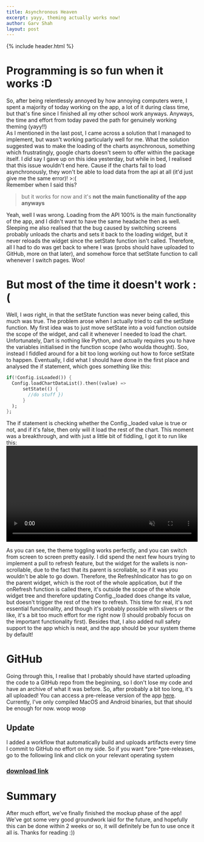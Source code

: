 ```yaml
---
title: Asynchronous Heaven
excerpt: yayy, theming actually works now!
author: Garv Shah
layout: post
---
```

{% include header.html %}

# Programming is so fun when it works :D
So, after being relentlessly annoyed by how annoying computers were, I spent a majority of today working on the app, 
a lot of it during class time, but that's fine since I finished all my other school work anyways. Anyways, the time and effort from 
today paved the path for genuinely working theming (yayy!!) <br>
As I mentioned in the last post, I came across a solution that I managed to implement, but wasn't working particularly well 
for me. What the solution suggested was to make the loading of the charts asynchronous, something which frustratingly, 
google charts doesn't seem to offer within the package itself. I *did* say I gave up on this idea yesterday, but while in 
bed, I realised that this issue wouldn't end here. Cause if the charts fail to load asynchronously, they won't be able to load
data from the api at all (it'd just give me the same error)! >:( <br>
Remember when I said this?

>but it works for now and it's **not the main functionality of the app anyways**

Yeah, well I was wrong. Loading from the API 100% is the main functionality of the app, and I didn't want to have the same 
headache then as well. Sleeping me also realised that the bug caused by switching screens probably unloads the charts and
sets it back to the loading widget, but it never reloads the widget since the setState function isn't called. 
Therefore, all I had to do was get back to where I was (probs should have uploaded to GitHub, more on that later), and somehow 
force that setState function to call whenever I switch pages. Woo!

# But most of the time it doesn't work :(
Well, I *was* right, in that the setState function was never being called, this much was true. The problem arose when I actually 
tried to call the setState function. My first idea was to just move setState into a void function outside the scope of the widget, 
and call it whenever I needed to load the chart. Unfortunately, Dart is nothing like Python, and actually requires you to have the
variables initialised in the function scope (who woulda thought). Soo, instead I fiddled around for a bit too long working out how to 
force setState to happen. Eventually, I did what I should have done in the first place and analysed the if statement, which goes something
like this: 

```Dart
if(!Config.isLoaded()) {
  Config.loadChartDataList().then((value) =>
      setState(() {
        //do stuff })
      }
  );
};
```

The if statement is checking whether the Config._loaded value is true or not, and if it's false, then only will it load
the rest of the chart. This moment was a breakthrough, and with just a little bit of fiddling, I got it to run like this: <br>
<video muted autoplay controls width="100%"> <source src="{{ site.baseurl }}{% link static/mockup_4.mp4 %}" type="video/mp4"> </video>

As you can see, the theme toggling works perfectly, and you can switch from screen to screen pretty easily. I did spend the next 
few hours trying to implement a pull to refresh feature, but the widget for the wallets is non-scrollable, due to the fact 
that its parent is scrollable, so if it was you wouldn't be able to go down. Therefore, the RefreshIndicator has to go on the 
parent widget, which is the root of the whole application, but if the onRefresh function is called there, it's outside the scope 
of the whole widget tree and therefore updating Config._loaded does change its value, but doesn't trigger the rest of the tree to 
refresh. This time for real, it's not essential functionality, and though it's probably possible with slivers or the like, it's 
a bit too much effort for me right now (I should probably focus on the important functionality first). Besides that, I also added 
null safety support to the app which is neat, and the app should be your system theme by default!

# GitHub
Going through this, I realise that I probably should have started uploading the code to a GitHub repo from the beginning, so I don't 
lose my code and have an archive of what it was before. So, after probably a bit too long, it's all uploaded! You can access a pre-release 
version of the app [here](https://github.com/The-NOVA-System/nova_app/releases/tag/mockup). Currently, I've only compiled MacOS and Android 
binaries, but that should be enough for now. woop woop

## Update
I added a workflow that automatically build and uploads artifacts every time I commit to GitHub no effort on my side. So if you want *pre-*pre-releases, go to the following link and click on your relevant operating system

### [download link](https://nightly.link/The-NOVA-System/nova_app/workflows/flutter/main)

# Summary
After much effort, we've finally finished the mockup phase of the app! We've got some very good groundwork laid for the future, 
and hopefully this can be done within 2 weeks or so, it will definitely be fun to use once it all is. Thanks for reading :))
